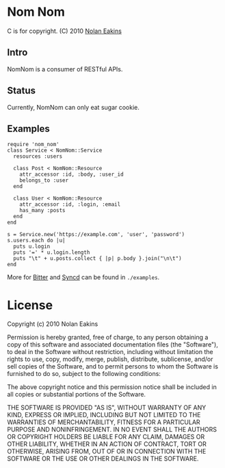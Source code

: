 Nom Nom
===

C is for copyright. (C) 2010 [Nolan Eakins](mailto:sneakin+nomnom@semanticgap.com)


Intro
---

NomNom is a consumer of RESTful APIs.

Status
---

Currently, NomNom can only eat sugar cookie.


Examples
---

    require 'nom_nom'
    class Service < NomNom::Service
      resources :users

      class Post < NomNom::Resource
        attr_accessor :id, :body, :user_id
        belongs_to :user
      end

      class User < NomNom::Resource
        attr_accessor :id, :login, :email
        has_many :posts
      end
    end

    s = Service.new('https://example.com', 'user', 'password')
    s.users.each do |u|
      puts u.login
      puts '=' * u.login.length
      puts "\t" + u.posts.collect { |p| p.body }.join("\n\t")
    end


More for [Bitter](http://bitter.rubyforge.org/) and [Syncd](http://www.syncd.com/) can be found in `./examples`.

License
===

Copyright (c) 2010 Nolan Eakins

Permission is hereby granted, free of charge, to any person obtaining
a copy of this software and associated documentation files (the
"Software"), to deal in the Software without restriction, including
without limitation the rights to use, copy, modify, merge, publish,
distribute, sublicense, and/or sell copies of the Software, and to
permit persons to whom the Software is furnished to do so, subject to
the following conditions:

The above copyright notice and this permission notice shall be
included in all copies or substantial portions of the Software.

THE SOFTWARE IS PROVIDED "AS IS", WITHOUT WARRANTY OF ANY KIND,
EXPRESS OR IMPLIED, INCLUDING BUT NOT LIMITED TO THE WARRANTIES OF
MERCHANTABILITY, FITNESS FOR A PARTICULAR PURPOSE AND
NONINFRINGEMENT. IN NO EVENT SHALL THE AUTHORS OR COPYRIGHT HOLDERS BE
LIABLE FOR ANY CLAIM, DAMAGES OR OTHER LIABILITY, WHETHER IN AN ACTION
OF CONTRACT, TORT OR OTHERWISE, ARISING FROM, OUT OF OR IN CONNECTION
WITH THE SOFTWARE OR THE USE OR OTHER DEALINGS IN THE SOFTWARE.
